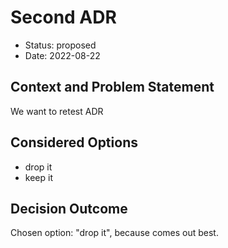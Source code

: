 # Second ADR

* Status: proposed
* Date: 2022-08-22

## Context and Problem Statement

We want to retest ADR

## Considered Options

* drop it
* keep it

## Decision Outcome

Chosen option: "drop it", because comes out best.
